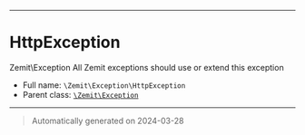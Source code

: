 ***

# HttpException

Zemit\Exception
All Zemit exceptions should use or extend this exception



* Full name: `\Zemit\Exception\HttpException`
* Parent class: [`\Zemit\Exception`](../Exception.md)






***
> Automatically generated on 2024-03-28
